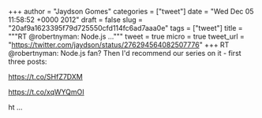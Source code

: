 
+++
author = "Jaydson Gomes"
categories = ["tweet"]
date = "Wed Dec 05 11:58:52 +0000 2012"
draft = false
slug = "20af9a1623395f79d725550cfd114fc6ad7aaa0e"
tags = ["tweet"]
title = """RT @robertnyman: Node.js ..."""
tweet = true
micro = true
tweet_url = "https://twitter.com/jaydson/status/276294564082507776"
+++
RT @robertnyman: Node.js fan? Then I'd recommend our series on it - first three posts:

https://t.co/SHfZ7DXM

https://t.co/xqWYQmOI

ht ...
